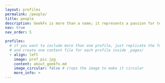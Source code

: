 ```yaml
---
layout: profiles
permalink: /people/
title: people
description: GeekFx is more than a name; it represents a passion for technology and growth. From "F(eng)" to "X(ing)," from "Geek" to "Fx," it embodies a bold journey of continuous innovation and progress, reflecting an unyielding spirit of advancement in technology.
nav: true
nav_order: 5

profiles:
  # if you want to include more than one profile, just replicate the following block
  # and create one content file for each profile inside _pages/
  - align: left
    image: prof_pic.jpg
    content: about_geekfx.md
    image_circular: false # crops the image to make it circular
    more_info: >
---
```

